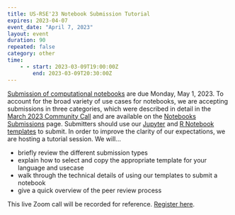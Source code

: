 ```yaml
---
title: US-RSE'23 Notebook Submission Tutorial
expires: 2023-04-07
event_date: "April 7, 2023"
layout: event
duration: 90
repeated: false
category: other
time:
    - - start: 2023-03-09T19:00:00Z
        end: 2023-03-09T20:30:00Z
---
```


[Submission of computational notebooks](https://us-rse.org/usrse23/submissions/notebooks/) are due Monday, May 1, 2023. To account for the broad variety of use cases for notebooks, we are accepting 
submissions in three categories, which were described in detail in the [March 2023 Community Call](https://youtu.be/Z4QXKDIDu6k)
 and are available on the [Notebooks Submissions](https://us-rse.org/usrse23/submissions/notebooks/) page. Submitters 
should use our [Jupyter](https://github.com/USRSE/jupyter-notebook-templates) and [R Notebook
 templates](https://github.com/USRSE/R-notebook-templates) to submit. In order to improve the
 clarity of our expectations, we are hosting a tutorial session. We will…

- briefly review the different submission types
- explain how to select and copy the appropriate template for your language and usecase
- walk through the technical details of using our templates to submit a notebook
- give a quick overview of the peer review process

This live Zoom call will be recorded for reference. [Register here](https://asu.zoom.us/meeting/register/tZIod-Ghpz4qGNb5O23aWxuKBadudH65Fquy).
